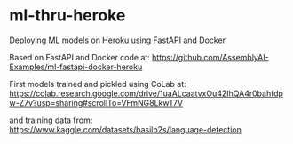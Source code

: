 # ml-thru-heroke
Deploying ML models on Heroku using FastAPI and Docker

Based on FastAPI and Docker code at: https://github.com/AssemblyAI-Examples/ml-fastapi-docker-heroku

First models trained and pickled using CoLab at: https://colab.research.google.com/drive/1uaALcaatvxOu42IhQA4r0bahfdpw-Z7v?usp=sharing#scrollTo=VFmNG8LkwT7V 

and training data from: https://www.kaggle.com/datasets/basilb2s/language-detection

